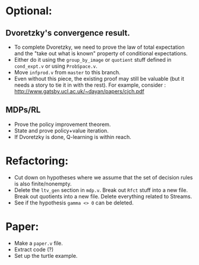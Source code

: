 # Optional:

## Dvoretzky's convergence result.
* To complete Dvoretzky, we need to prove the law of total expectation and the "take out what is known" property of conditional expectations. 
* Either do it using the `group_by_image` or `quotient` stuff defined in `cond_expt.v` or using `ProbSpace.v`.
* Move `infprod.v` from `master` to this branch. 
* Even without this piece, the existing proof may still be valuable (but it needs a story to tie it in with the rest). For example, consider : http://www.gatsby.ucl.ac.uk/~dayan/papers/cjch.pdf

## MDPs/RL
* Prove the policy improvement theorem. 
* State and prove policy+value iteration. 
* If Dvoretzky is done, Q-learning is within reach. 

# Refactoring:
* Cut down on hypotheses where we assume that the set of decision rules is also finite/nonempty. 
* Delete the `ltv_gen` section in `mdp.v`. Break out `Rfct` stuff into a new file. Break out quotients into a new file. Delete everything related to Streams. 
* See if the hypothesis `gamma <> 0` can be deleted.

# Paper:
* Make a `paper.v` file. 
* Extract code (?)
* Set up the turtle example.
